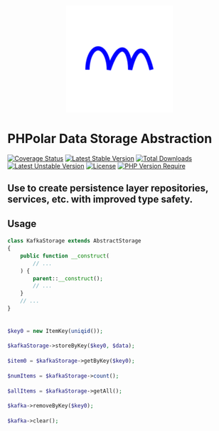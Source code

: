 <p align="center">
    <img width="240" src="./phpolar.svg" />
</p>

# PHPolar Data Storage Abstraction

[![Coverage Status](https://coveralls.io/repos/github/phpolar/phpolar-storage/badge.svg?branch=main)](https://coveralls.io/github/phpolar/phpolar-storage?branch=main) [![Latest Stable Version](http://poser.pugx.org/phpolar/phpolar-storage/v)](https://packagist.org/packages/phpolar/phpolar-storage) [![Total Downloads](http://poser.pugx.org/phpolar/phpolar-storage/downloads)](https://packagist.org/packages/phpolar/phpolar-storage) [![Latest Unstable Version](http://poser.pugx.org/phpolar/phpolar-storage/v/unstable)](https://packagist.org/packages/phpolar/phpolar-storage) [![License](http://poser.pugx.org/phpolar/phpolar-storage/license)](https://packagist.org/packages/phpolar/phpolar-storage) [![PHP Version Require](http://poser.pugx.org/phpolar/phpolar-storage/require/php)](https://packagist.org/packages/phpolar/phpolar-storage)
## Use to create persistence layer repositories, services, etc. with improved type safety.

## Usage


```php
class KafkaStorage extends AbstractStorage
{
    public function __construct(
        // ...
    ) {
        parent::__construct();
        // ...
    }
    // ...
}


$key0 = new ItemKey(uniqid());

$kafkaStorage->storeByKey($key0, $data);

$item0 = $kafkaStorage->getByKey($key0);

$numItems = $kafkaStorage->count();

$allItems = $kafkaStorage->getAll();

$kafka->removeByKey($key0);

$kafka->clear();

```
